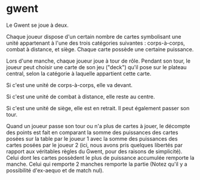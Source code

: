 # gwent
Le Gwent se joue à deux. 

Chaque joueur dispose d'un certain nombre de cartes symbolisant une unité appartenant à l'une des trois catégories suivantes : corps-à-corps, combat à distance, et siège. 
Chaque carte possède une certaine puissance. 

Lors d'une manche, chaque joueur joue à tour de rôle. Pendant son tour, le joueur peut choisir une carte de son jeu ("deck") qu'il pose sur le plateau central, selon la catégorie à laquelle appartient cette carte. 


Si c'est une unité de corps-à-corps, elle va devant. 

Si c'est une unité de combat à distance, elle reste au centre. 

Si c'est une unité de siège, elle est en retrait. Il peut également passer son tour. 

Quand un joueur passe son tour ou n'a plus de cartes à jouer, le décompte des points est fait en comparant la somme des puissances des cartes posées sur la table par le joueur 1 avec la somme des puissances des cartes posées par le joueur 2 (ici, nous avons pris quelques libertés par rapport aux véritables règles du Gwent, pour des raisons de simplicité). Celui dont les cartes possèdent le plus de puissance accumulée remporte la manche. Celui qui remporte 2 manches remporte la partie (Notez qu'il y a possibilité d'ex-aequo et de match nul).
